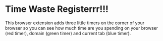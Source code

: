 <h1>Time Waste Registerrr!!!</h1>

This browser extension adds three little timers on the corner of your browser so you can see how much time are you spending on your browser (red timer), domain (green timer) and current tab (blue timer).
